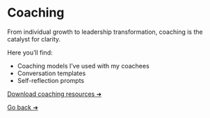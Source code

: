 # Coaching

From individual growth to leadership transformation, coaching is the catalyst for clarity.

Here you’ll find:
- Coaching models I’ve used with my coachees
- Conversation templates
- Self-reflection prompts

[Download coaching resources ➜](informationartist.github.io/downloads/)

[Go back ➜](informationartist.github.io/README.md)
